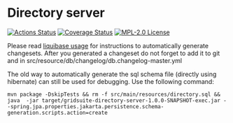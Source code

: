 # Directory server

[![Actions Status](https://github.com/gridsuite/directory-server/actions/workflows/build.yml/badge.svg?branch=main)](https://github.com/gridsuite/directory-server/actions)
[![Coverage Status](https://sonarcloud.io/api/project_badges/measure?project=org.gridsuite%3Adirectory-server&metric=coverage)](https://sonarcloud.io/component_measures?id=org.gridsuite%3Adirectory-server&metric=coverage)
[![MPL-2.0 License](https://img.shields.io/badge/license-MPL_2.0-blue.svg)](https://www.mozilla.org/en-US/MPL/2.0/)

Please read [liquibase usage](https://github.com/powsybl/powsybl-parent/#liquibase-usage) for instructions to automatically generate changesets.
After you generated a changeset do not forget to add it to git and in src/resource/db/changelog/db.changelog-master.yml


The old way to automatically generate the sql schema file (directly using hibernate) can still be used for debugging. Use the following command:
```
mvn package -DskipTests && rm -f src/main/resources/directory.sql && java  -jar target/gridsuite-directory-server-1.0.0-SNAPSHOT-exec.jar --spring.jpa.properties.jakarta.persistence.schema-generation.scripts.action=create 
```
